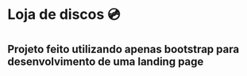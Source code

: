 
<h1> Loja de discos 💿</h1>

<p>
  <h2>Projeto feito utilizando apenas bootstrap para desenvolvimento de uma landing page</h2>
</p>

